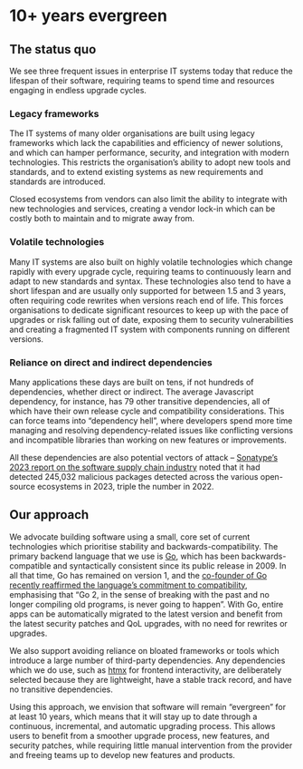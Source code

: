 # 10+ years evergreen

## The status quo

We see three frequent issues in enterprise IT systems today that reduce the lifespan of their software, requiring teams to spend time and resources engaging in endless upgrade cycles.

### Legacy frameworks

The IT systems of many older organisations are built using legacy frameworks which lack the capabilities and efficiency of newer solutions, and which can hamper performance, security, and integration with modern technologies. This restricts the organisation’s ability to adopt new tools and standards, and to extend existing systems as new requirements and standards are introduced.

Closed ecosystems from vendors can also limit the ability to integrate with new technologies and services, creating a vendor lock-in which can be costly both to maintain and to migrate away from.

### Volatile technologies

Many IT systems are also built on highly volatile technologies which change rapidly with every upgrade cycle, requiring teams to continuously learn and adapt to new standards and syntax. These technologies also tend to have a short lifespan and are usually only supported for between 1.5 and 3 years, often requiring code rewrites when versions reach end of life. This forces organisations to dedicate significant resources to keep up with the pace of upgrades or risk falling out of date, exposing them to security vulnerabilities and creating a fragmented IT system with components running on different versions.

### Reliance on direct and indirect dependencies

Many applications these days are built on tens, if not hundreds of dependencies, whether direct or indirect. The average Javascript dependency, for instance, has 79 other transitive dependencies, all of which have their own release cycle and compatibility considerations. This can force teams into “dependency hell”, where developers spend more time managing and resolving dependency-related issues like conflicting versions and incompatible libraries than working on new features or improvements.

All these dependencies are also potential vectors of attack – [Sonatype’s 2023 report on the software supply chain industry](https://www.sonatype.com/state-of-the-software-supply-chain/open-source-supply-and-demand) noted that it had detected 245,032 malicious packages detected across the various open-source ecosystems in 2023, triple the number in 2022.

## Our approach

We advocate building software using a small, core set of current technologies which prioritise stability and backwards-compatibility. The primary backend language that we use is [Go](https://go.dev/), which has been backwards-compatible and syntactically consistent since its public release in 2009. In all that time, Go has remained on version 1, and the [co-founder of Go recently reaffirmed the language’s commitment to compatibility](https://go.dev/blog/compat), emphasising that “Go 2, in the sense of breaking with the past and no longer compiling old programs, is never going to happen”. With Go, entire apps can be automatically migrated to the latest version and benefit from the latest security patches and QoL upgrades, with no need for rewrites or upgrades.

We also support avoiding reliance on bloated frameworks or tools which introduce a large number of third-party dependencies. Any dependencies which we do use, such as [htmx](https://htmx.org/) for frontend interactivity, are deliberately selected because they are lightweight, have a stable track record, and have no transitive dependencies.

Using this approach, we envision that software will remain “evergreen” for at least 10 years, which means that it will stay up to date through a continuous, incremental, and automatic upgrading process. This allows users to benefit from a smoother upgrade process, new features, and security patches, while requiring little manual intervention from the provider and freeing teams up to develop new features and products.

<!-- Yes we know its an oxymoron but its catchy with the right
technology stack and design choices, we can build software that performs its function and
stays up to date without the need for (much) intervention after it has been built. This is a particularly attractive idea in enterprise because they often "finish" an application and
then do not want to keep teams feeding and watering those application until a new feature comes along.Today we see teams having to spend months upgrading software before adding new features to
an application that is mission critical but has had no need for development in years. -->
